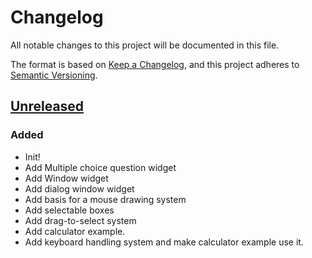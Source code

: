 # Changelog
All notable changes to this project will be documented in this file.

The format is based on [Keep a Changelog](https://keepachangelog.com/en/1.0.0/),
and this project adheres to [Semantic Versioning](https://semver.org/spec/v2.0.0.html).

## [Unreleased]
### Added
- Init!
- Add Multiple choice question widget
- Add Window widget
- Add dialog window widget
- Add basis for a mouse drawing system
- Add selectable boxes
- Add drag-to-select system
- Add calculator example.
- Add keyboard handling system and make calculator example use it.

[Unreleased]: https://github.com/MartinHowarth/shimmer/compare/master...HEAD
